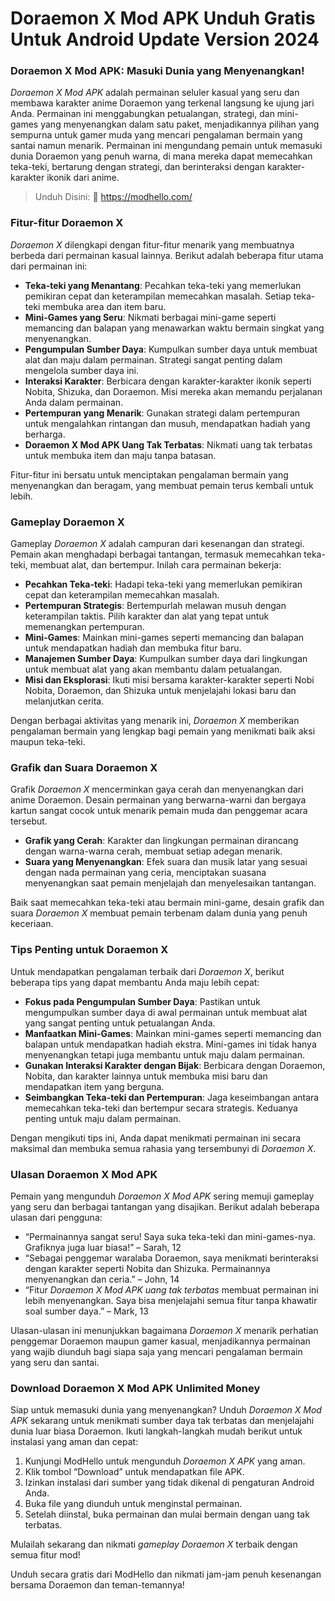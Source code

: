 # Doraemon X Mod APK Unduh Gratis Untuk Android Update Version 2024

### Doraemon X Mod APK: Masuki Dunia yang Menyenangkan!

*Doraemon X Mod APK* adalah permainan seluler kasual yang seru dan membawa karakter anime Doraemon yang terkenal langsung ke ujung jari Anda. Permainan ini menggabungkan petualangan, strategi, dan mini-games yang menyenangkan dalam satu paket, menjadikannya pilihan yang sempurna untuk gamer muda yang mencari pengalaman bermain yang santai namun menarik. Permainan ini mengundang pemain untuk memasuki dunia Doraemon yang penuh warna, di mana mereka dapat memecahkan teka-teki, bertarung dengan strategi, dan berinteraksi dengan karakter-karakter ikonik dari anime.

>Unduh Disini: 👏 https://modhello.com/

### Fitur-fitur Doraemon X

*Doraemon X* dilengkapi dengan fitur-fitur menarik yang membuatnya berbeda dari permainan kasual lainnya. Berikut adalah beberapa fitur utama dari permainan ini:

- **Teka-teki yang Menantang**: Pecahkan teka-teki yang memerlukan pemikiran cepat dan keterampilan memecahkan masalah. Setiap teka-teki membuka area dan item baru.
- **Mini-Games yang Seru**: Nikmati berbagai mini-game seperti memancing dan balapan yang menawarkan waktu bermain singkat yang menyenangkan.
- **Pengumpulan Sumber Daya**: Kumpulkan sumber daya untuk membuat alat dan maju dalam permainan. Strategi sangat penting dalam mengelola sumber daya ini.
- **Interaksi Karakter**: Berbicara dengan karakter-karakter ikonik seperti Nobita, Shizuka, dan Doraemon. Misi mereka akan memandu perjalanan Anda dalam permainan.
- **Pertempuran yang Menarik**: Gunakan strategi dalam pertempuran untuk mengalahkan rintangan dan musuh, mendapatkan hadiah yang berharga.
- **Doraemon X Mod APK Uang Tak Terbatas**: Nikmati uang tak terbatas untuk membuka item dan maju tanpa batasan.

Fitur-fitur ini bersatu untuk menciptakan pengalaman bermain yang menyenangkan dan beragam, yang membuat pemain terus kembali untuk lebih.

### Gameplay Doraemon X

Gameplay *Doraemon X* adalah campuran dari kesenangan dan strategi. Pemain akan menghadapi berbagai tantangan, termasuk memecahkan teka-teki, membuat alat, dan bertempur. Inilah cara permainan bekerja:

- **Pecahkan Teka-teki**: Hadapi teka-teki yang memerlukan pemikiran cepat dan keterampilan memecahkan masalah.
- **Pertempuran Strategis**: Bertempurlah melawan musuh dengan keterampilan taktis. Pilih karakter dan alat yang tepat untuk memenangkan pertempuran.
- **Mini-Games**: Mainkan mini-games seperti memancing dan balapan untuk mendapatkan hadiah dan membuka fitur baru.
- **Manajemen Sumber Daya**: Kumpulkan sumber daya dari lingkungan untuk membuat alat yang akan membantu dalam petualangan.
- **Misi dan Eksplorasi**: Ikuti misi bersama karakter-karakter seperti Nobi Nobita, Doraemon, dan Shizuka untuk menjelajahi lokasi baru dan melanjutkan cerita.

Dengan berbagai aktivitas yang menarik ini, *Doraemon X* memberikan pengalaman bermain yang lengkap bagi pemain yang menikmati baik aksi maupun teka-teki.

### Grafik dan Suara Doraemon X

Grafik *Doraemon X* mencerminkan gaya cerah dan menyenangkan dari anime Doraemon. Desain permainan yang berwarna-warni dan bergaya kartun sangat cocok untuk menarik pemain muda dan penggemar acara tersebut.

- **Grafik yang Cerah**: Karakter dan lingkungan permainan dirancang dengan warna-warna cerah, membuat setiap adegan menarik.
- **Suara yang Menyenangkan**: Efek suara dan musik latar yang sesuai dengan nada permainan yang ceria, menciptakan suasana menyenangkan saat pemain menjelajah dan menyelesaikan tantangan.

Baik saat memecahkan teka-teki atau bermain mini-game, desain grafik dan suara *Doraemon X* membuat pemain terbenam dalam dunia yang penuh keceriaan.

### Tips Penting untuk Doraemon X

Untuk mendapatkan pengalaman terbaik dari *Doraemon X*, berikut beberapa tips yang dapat membantu Anda maju lebih cepat:

- **Fokus pada Pengumpulan Sumber Daya**: Pastikan untuk mengumpulkan sumber daya di awal permainan untuk membuat alat yang sangat penting untuk petualangan Anda.
- **Manfaatkan Mini-Games**: Mainkan mini-games seperti memancing dan balapan untuk mendapatkan hadiah ekstra. Mini-games ini tidak hanya menyenangkan tetapi juga membantu untuk maju dalam permainan.
- **Gunakan Interaksi Karakter dengan Bijak**: Berbicara dengan Doraemon, Nobita, dan karakter lainnya untuk membuka misi baru dan mendapatkan item yang berguna.
- **Seimbangkan Teka-teki dan Pertempuran**: Jaga keseimbangan antara memecahkan teka-teki dan bertempur secara strategis. Keduanya penting untuk maju dalam permainan.

Dengan mengikuti tips ini, Anda dapat menikmati permainan ini secara maksimal dan membuka semua rahasia yang tersembunyi di *Doraemon X*.

### Ulasan Doraemon X Mod APK

Pemain yang mengunduh *Doraemon X Mod APK* sering memuji gameplay yang seru dan berbagai tantangan yang disajikan. Berikut adalah beberapa ulasan dari pengguna:

- “Permainannya sangat seru! Saya suka teka-teki dan mini-games-nya. Grafiknya juga luar biasa!” – Sarah, 12
- “Sebagai penggemar waralaba Doraemon, saya menikmati berinteraksi dengan karakter seperti Nobita dan Shizuka. Permainannya menyenangkan dan ceria.” – John, 14
- “Fitur *Doraemon X Mod APK uang tak terbatas* membuat permainan ini lebih menyenangkan. Saya bisa menjelajahi semua fitur tanpa khawatir soal sumber daya.” – Mark, 13

Ulasan-ulasan ini menunjukkan bagaimana *Doraemon X* menarik perhatian penggemar Doraemon maupun gamer kasual, menjadikannya permainan yang wajib diunduh bagi siapa saja yang mencari pengalaman bermain yang seru dan santai.

### Download Doraemon X Mod APK Unlimited Money

Siap untuk memasuki dunia yang menyenangkan? Unduh *Doraemon X Mod APK* sekarang untuk menikmati sumber daya tak terbatas dan menjelajahi dunia luar biasa Doraemon. Ikuti langkah-langkah mudah berikut untuk instalasi yang aman dan cepat:

1. Kunjungi ModHello untuk mengunduh *Doraemon X APK* yang aman.
2. Klik tombol “Download” untuk mendapatkan file APK.
3. Izinkan instalasi dari sumber yang tidak dikenal di pengaturan Android Anda.
4. Buka file yang diunduh untuk menginstal permainan.
5. Setelah diinstal, buka permainan dan mulai bermain dengan uang tak terbatas.

Mulailah sekarang dan nikmati *gameplay Doraemon X* terbaik dengan semua fitur mod!

Unduh secara gratis dari ModHello dan nikmati jam-jam penuh kesenangan bersama Doraemon dan teman-temannya!
